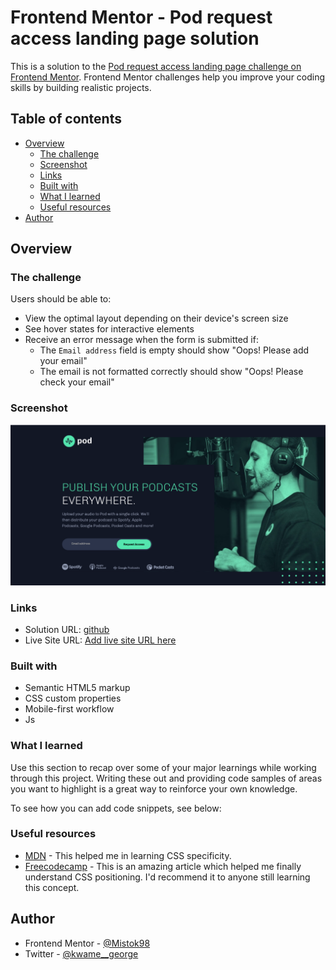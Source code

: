 # Frontend Mentor - Pod request access landing page solution

This is a solution to the [Pod request access landing page challenge on Frontend Mentor](https://www.frontendmentor.io/challenges/pod-request-access-landing-page-eyTmdkLSG). Frontend Mentor challenges help you improve your coding skills by building realistic projects. 

## Table of contents

- [Overview](#overview)
  - [The challenge](#the-challenge)
  - [Screenshot](#screenshot)
  - [Links](#links)
  - [Built with](#built-with)
  - [What I learned](#what-i-learned)
  - [Useful resources](#useful-resources)
- [Author](#author)


## Overview

### The challenge

Users should be able to:

- View the optimal layout depending on their device's screen size
- See hover states for interactive elements
- Receive an error message when the form is submitted if:
  - The `Email address` field is empty should show "Oops! Please add your email"
  - The email is not formatted correctly should show "Oops! Please check your email"

### Screenshot

![](./assets/pod-ss.png)


### Links

- Solution URL: [github](https://github.com/Mistok98/pod-request-access-landing-page)
- Live Site URL: [Add live site URL here](https://xenodochial-bhabha-c736d3.netlify.app/)



### Built with

- Semantic HTML5 markup
- CSS custom properties
- Mobile-first workflow
- Js

### What I learned

Use this section to recap over some of your major learnings while working through this project. Writing these out and providing code samples of areas you want to highlight is a great way to reinforce your own knowledge.

To see how you can add code snippets, see below:



### Useful resources
- [MDN](https://developer.mozilla.org/) - This helped me in learning CSS specificity.
- [Freecodecamp](https://www.freecodecamp.org/news/css-positioning-position-absolute-and-relative/) - This is an amazing article which helped me finally understand CSS positioning. I'd recommend it to anyone still learning this concept.

## Author
- Frontend Mentor - [@Mistok98](https://www.frontendmentor.io/profile/Mistok98)
- Twitter - [@kwame__george](https://www.twitter.com/kwame__george)


